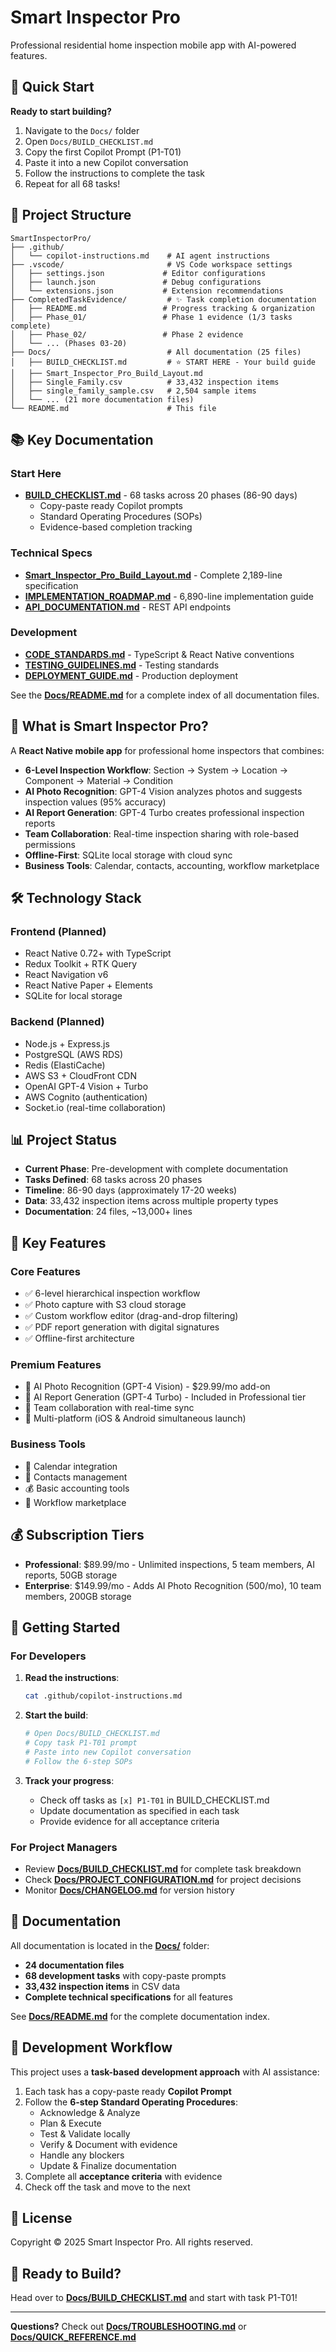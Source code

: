 # Smart Inspector Pro

Professional residential home inspection mobile app with AI-powered features.

## 🚀 Quick Start

**Ready to start building?**

1. Navigate to the `Docs/` folder
2. Open `Docs/BUILD_CHECKLIST.md`
3. Copy the first Copilot Prompt (P1-T01)
4. Paste it into a new Copilot conversation
5. Follow the instructions to complete the task
6. Repeat for all 68 tasks!

## 📁 Project Structure

```
SmartInspectorPro/
├── .github/
│   └── copilot-instructions.md    # AI agent instructions
├── .vscode/                       # VS Code workspace settings
│   ├── settings.json             # Editor configurations
│   ├── launch.json               # Debug configurations
│   └── extensions.json           # Extension recommendations
├── CompletedTaskEvidence/         # ✨ Task completion documentation
│   ├── README.md                 # Progress tracking & organization
│   ├── Phase_01/                 # Phase 1 evidence (1/3 tasks complete)
│   ├── Phase_02/                 # Phase 2 evidence
│   └── ... (Phases 03-20)
├── Docs/                          # All documentation (25 files)
│   ├── BUILD_CHECKLIST.md         # ⭐ START HERE - Your build guide
│   ├── Smart_Inspector_Pro_Build_Layout.md
│   ├── Single_Family.csv          # 33,432 inspection items
│   ├── single_family_sample.csv   # 2,504 sample items
│   └── ... (21 more documentation files)
└── README.md                      # This file
```

## 📚 Key Documentation

### Start Here
- **[BUILD_CHECKLIST.md](Docs/BUILD_CHECKLIST.md)** - 68 tasks across 20 phases (86-90 days)
  - Copy-paste ready Copilot prompts
  - Standard Operating Procedures (SOPs)
  - Evidence-based completion tracking

### Technical Specs
- **[Smart_Inspector_Pro_Build_Layout.md](Docs/Smart_Inspector_Pro_Build_Layout.md)** - Complete 2,189-line specification
- **[IMPLEMENTATION_ROADMAP.md](Docs/IMPLEMENTATION_ROADMAP.md)** - 6,890-line implementation guide
- **[API_DOCUMENTATION.md](Docs/API_DOCUMENTATION.md)** - REST API endpoints

### Development
- **[CODE_STANDARDS.md](Docs/CODE_STANDARDS.md)** - TypeScript & React Native conventions
- **[TESTING_GUIDELINES.md](Docs/TESTING_GUIDELINES.md)** - Testing standards
- **[DEPLOYMENT_GUIDE.md](Docs/DEPLOYMENT_GUIDE.md)** - Production deployment

See the **[Docs/README.md](Docs/README.md)** for a complete index of all documentation files.

## 🎯 What is Smart Inspector Pro?

A **React Native mobile app** for professional home inspectors that combines:

- **6-Level Inspection Workflow**: Section → System → Location → Component → Material → Condition
- **AI Photo Recognition**: GPT-4 Vision analyzes photos and suggests inspection values (95% accuracy)
- **AI Report Generation**: GPT-4 Turbo creates professional inspection reports
- **Team Collaboration**: Real-time inspection sharing with role-based permissions
- **Offline-First**: SQLite local storage with cloud sync
- **Business Tools**: Calendar, contacts, accounting, workflow marketplace

## 🛠 Technology Stack

### Frontend (Planned)
- React Native 0.72+ with TypeScript
- Redux Toolkit + RTK Query
- React Navigation v6
- React Native Paper + Elements
- SQLite for local storage

### Backend (Planned)
- Node.js + Express.js
- PostgreSQL (AWS RDS)
- Redis (ElastiCache)
- AWS S3 + CloudFront CDN
- OpenAI GPT-4 Vision + Turbo
- AWS Cognito (authentication)
- Socket.io (real-time collaboration)

## 📊 Project Status

- **Current Phase**: Pre-development with complete documentation
- **Tasks Defined**: 68 tasks across 20 phases
- **Timeline**: 86-90 days (approximately 17-20 weeks)
- **Data**: 33,432 inspection items across multiple property types
- **Documentation**: 24 files, ~13,000+ lines

## 🎨 Key Features

### Core Features
- ✅ 6-level hierarchical inspection workflow
- ✅ Photo capture with S3 cloud storage
- ✅ Custom workflow editor (drag-and-drop filtering)
- ✅ PDF report generation with digital signatures
- ✅ Offline-first architecture

### Premium Features
- 🤖 AI Photo Recognition (GPT-4 Vision) - $29.99/mo add-on
- 🤖 AI Report Generation (GPT-4 Turbo) - Included in Professional tier
- 👥 Team collaboration with real-time sync
- 📱 Multi-platform (iOS & Android simultaneous launch)

### Business Tools
- 📅 Calendar integration
- 👤 Contacts management
- 💰 Basic accounting tools
- 🛒 Workflow marketplace

## 💰 Subscription Tiers

- **Professional**: $89.99/mo - Unlimited inspections, 5 team members, AI reports, 50GB storage
- **Enterprise**: $149.99/mo - Adds AI Photo Recognition (500/mo), 10 team members, 200GB storage

## 🚀 Getting Started

### For Developers

1. **Read the instructions**:
   ```bash
   cat .github/copilot-instructions.md
   ```

2. **Start the build**:
   ```bash
   # Open Docs/BUILD_CHECKLIST.md
   # Copy task P1-T01 prompt
   # Paste into new Copilot conversation
   # Follow the 6-step SOPs
   ```

3. **Track your progress**:
   - Check off tasks as `[x] P1-T01` in BUILD_CHECKLIST.md
   - Update documentation as specified in each task
   - Provide evidence for all acceptance criteria

### For Project Managers

- Review **[Docs/BUILD_CHECKLIST.md](Docs/BUILD_CHECKLIST.md)** for complete task breakdown
- Check **[Docs/PROJECT_CONFIGURATION.md](Docs/PROJECT_CONFIGURATION.md)** for project decisions
- Monitor **[Docs/CHANGELOG.md](Docs/CHANGELOG.md)** for version history

## 📖 Documentation

All documentation is located in the **[Docs/](Docs/)** folder:

- **24 documentation files**
- **68 development tasks** with copy-paste prompts
- **33,432 inspection items** in CSV data
- **Complete technical specifications** for all features

See **[Docs/README.md](Docs/README.md)** for the complete documentation index.

## 🤝 Development Workflow

This project uses a **task-based development approach** with AI assistance:

1. Each task has a copy-paste ready **Copilot Prompt**
2. Follow the **6-step Standard Operating Procedures**:
   - Acknowledge & Analyze
   - Plan & Execute
   - Test & Validate locally
   - Verify & Document with evidence
   - Handle any blockers
   - Update & Finalize documentation
3. Complete all **acceptance criteria** with evidence
4. Check off the task and move to the next

## 📝 License

Copyright © 2025 Smart Inspector Pro. All rights reserved.

## 🎉 Ready to Build?

Head over to **[Docs/BUILD_CHECKLIST.md](Docs/BUILD_CHECKLIST.md)** and start with task P1-T01!

---

**Questions?** Check out **[Docs/TROUBLESHOOTING.md](Docs/TROUBLESHOOTING.md)** or **[Docs/QUICK_REFERENCE.md](Docs/QUICK_REFERENCE.md)**
